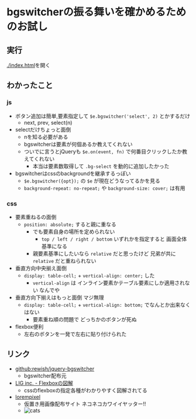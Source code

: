 # bgswitcherの振る舞いを確かめるためのお試し

## 実行
[./index.html](./index.html)を開く

## わかったこと

### js
+ ボタン追加は簡単,要素指定して `$e.bgswitcher('select', 2)` とかするだけ
    + next, prev, select(n)
+ selectだけちょっと面倒
    + nを知る必要がある
    + bgswitcherは要素が何個あるか教えてくれない
    + ついでに言うとjQueryも `$e.on(event, fn)` で何番目クリックしたか教えてくれない
        + 本当は要素数取得して `.bg-select` を動的に追加したかった
+ bgswitcherはcssのbackgroundを継承するっぽい
    + `$e.bgswitcher({opt});` の `$e` が現在どうなってるかを見る
    + `background-repeat: no-repeat;` や `background-size: cover;` は有用

### css
+ 要素重ねるの面倒
    + `position: absolute;` すると親に重なる
        + でも要素自身の場所を定められない
            + `top / left / right / bottom` いずれかを指定すると 画面全体基準になる
        + 親要素基準にしたいなら `relative` だと思ったけど 兄弟が共に `relative` だと重ねられない
+ 垂直方向中央揃え面倒
    + `display: table-cell;` + `vertical-align: center;` した
        + `vertical-align` は インライン要素かテーブル要素にしか適用されない なんでや
+ 垂直方向下揃えはもっと面倒 マジ無理
    + `display: table-cell;` + `vertical-align: bottom;` でなんとか出来なくはない
        + 要素重ね順の問題で どっちかのボタンが死ぬ
+ flexbox便利
    + 左右のボタンを一発で左右に貼り付けられた

## リンク
+ [github:rewish/jquery-bgswitcher](https://github.com/rewish/jquery-bgswitcher)
    + bgswitcher配布元
+ [LIG inc. - Flexboxの図解](http://liginc.co.jp/web/html-css/css/21024)
    + cssのflexboxの指定各種がわかりやすく図解されてる
+ [lorempixel](http://lorempixel.com/)
    + 仮置き用画像配布サイト ネコネコカワイイヤッター!!
    + ![cats](http://lorempixel.com/200/150/cats)
